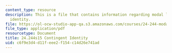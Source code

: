 ```yaml
---
content_type: resource
description: This is a file that contains information regarding modal logic contingent
  identity.
file: https://ol-ocw-studio-app-qa.s3.amazonaws.com/courses/24-244-modal-logic-spring-2015/c6f9e3d4d11feee2f154c14d26e741ad_MIT24_244S15_Contingent.pdf
file_type: application/pdf
resourcetype: Document
title: 24.244s15 Contingent Identity
uid: c6f9e3d4-d11f-eee2-f154-c14d26e741ad
---
```

